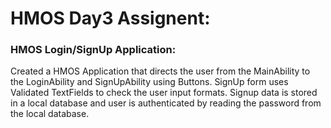 # HMOS Day3 Assignent:
### HMOS Login/SignUp Application:
Created a HMOS Application that directs the user from the MainAbility to the LoginAbility and SignUpAbility using Buttons.
SignUp form uses Validated TextFields to check the user input formats.
Signup data is stored in a local database and user is authenticated by reading the password from the local database.